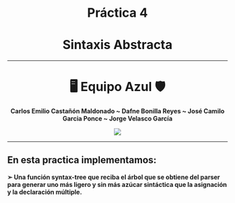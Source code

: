 
<div align="center">
  

# **Práctica 4**

# **Sintaxis Abstracta**


---

# 🖥️ **Equipo Azul** 🛡️

</div>


<div align="center">

<b> Carlos Emilio Castañón Maldonado ~ Dafne Bonilla Reyes ~ José Camilo Garcia Ponce  ~ Jorge Velasco García

</div>




<div align="center">

[![](https://i.pinimg.com/originals/1f/b2/19/1fb2197c82437a95118e5c15dd7cc3a0.gif)](https://www.youtube.com/watch?v=1f4IXHQTSz0)

</div>

-------------

## **En esta practica implementamos:**

➣ Una función syntax-tree que reciba el árbol que se obtiene del parser para generar uno más ligero y sin más azúcar sintáctica que la asignación y la declaración múltiple.
